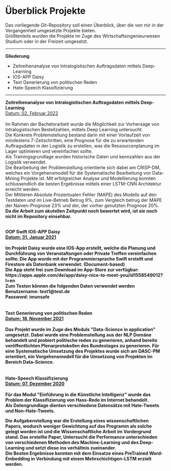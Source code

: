 # Überblick Projekte

Das vorliegende Git-Repository soll einen Überblick, über die von mir in der Vergangenheit umgesetzte Projekte bieten.<br>
Größtenteils wurden die Projekte im Zuge des Wirtschaftsingenieurwesen Studium oder in der Freizeit umgesetzt.<br>

<hr>
<p> <b>Gliederung</b>
<ul>
  <li>	Zeitreihenanalyse von Intralogistischen Auftragsdaten mittels Deep-Learning</li>
  <li>	IOS-APP Daisy</li>
  <li>	Text Generierung von politischen Reden</li>
  <li>	Hate-Speech Klassifizierung</li>
</ul>
<hr>


<b>Zeitreihenanalyse von Intralogistischen Auftragsdaten mittels Deep-Learning</b>
<br>
<U>Datum: 02. Februar 2022</U>
<br><br>
Im Rahmen der Bachelorarbeit wurde die Möglichkeit zur Vorhersage von Intralogistischen Bestellzahlen, mittels Deep Learning untersucht.<br> 
Die Konkrete Problemstellung bestand darin mit einer Vorlaufzeit von mindestens 7-Zeitschritten, eine Prognose für die zu erwartenden Auftragsdaten in der Logistik zu erstellen, was die Ressourcenplanung im Lager optimieren und vereinfachen sollte.<br>
Als Trainingsgrundlage wurden historische Daten und kennzahlen aus der Logistik verwendet.<br>
Die  Bearbeitung der Problemstellung orientierte sich dabei am CRISP-DM, welches ein Vorgehensmodell für die Systematische Bearbeitung von Data-Mining Projekte ist. 
Mit erfolgreicher Analyse und Modellierung konnten schlussendlich die besten Ergebnisse mittels einer LSTM-CNN Architektur erreicht werden.<br>
Der Mittleren Absolute Prozentualen Fehler (MAPE) des Modells auf den Testdaten und im Live-Betrieb Betrug 9%, zum Vergleich betrug der MAPE der Naiven-Prognose 23% und der, der vorher genutzten Prognose 20%.<br>
<b>Da die Arbeit zum akutellen Zeitpunkt noch bewertet wird, ist sie noch nicht im Repository einsehbar.<b>
<br>

<br>
<b>OOP Swift IOS-APP Daisy</b>
<br><u> Datum: 31. Januar 2021</u>
<br><br>
Im Projekt Daisy wurde eine IOS-App erstellt, welche die Planung und Durchführung von Veranstaltungen oder Private Treffen vereinfachen sollte. Die App wurde mit der Programmiersprache Swift erstellt und Firestore als Datenbank verwendet. (Document-based)<br> Die App steht frei zum Download im App-Store zur verfügbar: https://apps.apple.com/de/app/daisy-nice-to-meet-you/id1558549012?l=en <br>
Zum Testen können die folgenden Daten verwendet werden<br>
Benutzername: test1@test.de<br>
Password: imunsafe<br>
<br>

<br>
<b>Text Generierung von politischen Reden </b>
<br><u>Datum: 18. November 2021</u>
<br><br>
Das Projekt wurde im Zuge des Moduls "Data-Science in application" umgesetzt. Dabei wurde eine Problemstellung aus der NLP Domäne behandelt und probiert politische reden zu generieren, anhand bereits veröffentlichten Plenarprotokollen des Bundestages zu generieren. Für eine Systematische Umsetzung des Projektes wurde sich am DASC-PM orientiert, ein Vorgehensmodell für die Umsetzung von Projekten im Bereich Data-Science.
 
<br>
<br>
<br>
<b>Hate-Speech Klassifizierung </b>
<br><u> Datum: 07. Dezember 2020</u>
<br><br>
Für das Modul "Einführung in die Künstliche Intelligenz" wurde das Problem der Klassifizierung von Hass-Rede im Internet behandelt.<br> Als Datengrundlage dienten verschiedene Datensätze mit Hate-Tweets und Non-Hate-Tweets.<br>

Die Aufgabenstellung war die Erstellung eines wissenschaftlichen Papers, wodurch weniger Gewichtung auf das Programm als solche gelegt worden ist und die Wissenschaftliche Arbeit im Vordergrund stand.
Das erstellte Paper, Untersucht die Performance unterschieden von verschiedenen Methoden des Machine-Learning und des Deep-Learning und setzt diese ins verhältnis zueinander.<br>
Die Besten Ergebnisse konnten mit dem Einsatze eines PreTrained Word-Embedding in Verbindung mit einem Mehrschichtigen-LSTM erzielt werden.<br>
<br>
<br>







